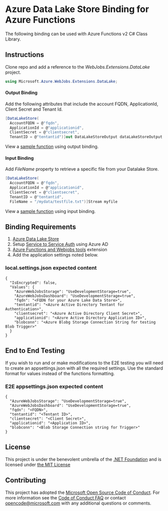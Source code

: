 # Azure Data Lake Store Binding for Azure Functions

The following binding can be used with Azure Functions v2 C# Class Library. 

## Instructions

Clone repo and add a reference to the *WebJobs.Extensions.DataLake* project. 

```c#
using Microsoft.Azure.WebJobs.Extensions.DataLake;
```
#### Output Binding
Add the following attributes that include the account FQDN, ApplicationId, Client Secret and Tenant Id.

```c#
[DataLakeStore(
  AccountFQDN = @"fqdn", 
  ApplicationId = @"applicationid", 
  ClientSecret = @"clientsecret", 
  TenantID = @"tentantid")]out DataLakeStoreOutput dataLakeStoreOutput
```
View a [sample function](samples/DataLakeExtensionSamples/OutputFromBlob.cs) using output binding.

#### Input Binding
Add *FileName* property to retrieve a specific file from your Datalake Store.

```c#
[DataLakeStore(
  AccountFQDN = @"fqdn", 
  ApplicationId = @"applicationid",
  ClientSecret = @"clientsecret",
  TenantID = @"tentantid",
  FileName = "/mydata/testfile.txt")]Stream myfile
```
View a [sample function](samples/DataLakeExtensionSamples/InputSample.cs) using input binding.

## Binding Requirements 

1. [Azure Data Lake Store](https://azure.microsoft.com/en-us/services/data-lake-store/)
2. Setup [Service to Service Auth](https://docs.microsoft.com/en-us/azure/data-lake-store/data-lake-store-service-to-service-authenticate-using-active-directory) using Azure AD
3. [Azure Functions and Webjobs tools](https://marketplace.visualstudio.com/items?itemName=VisualStudioWebandAzureTools.AzureFunctionsandWebJobsTools) extension 
4. Add the application settings noted below. 

### local.settings.json expected content
```
{
  "IsEncrypted": false,
  "Values": {
    "AzureWebJobsStorage": "UseDevelopmentStorage=true",
    "AzureWebJobsDashboard": "UseDevelopmentStorage=true",
    "fqdn": "<FQDN for your Azure Lake Data Store>",
    "tentantid": "<Azure Active Directory Tentant for Authentication>",
    "clientsecret": "<Azure Active Directory Client Secret>",
    "applicationid": "<Azure Active Directory Application ID>",
    "blobconn": "<Azure Blobg Storage Connection String for testing Blob Trigger>"
  }
}
```
## End to End Testing

If you wish to run and or make modifications to the E2E testing you will need to create an appsettings.json  with all the required settings. Use the standard format for values instead of the functions formatting. 

### E2E appsettings.json expected content
```
{
  "AzureWebJobsStorage": "UseDevelopmentStorage=true",
  "AzureWebJobsDashboard": "UseDevelopmentStorage=true",
  "fqdn": "<FQDN>",
  "tentantid": "<Tentant ID>",
  "clientsecret": "<Client Secret>",
  "applicationid": "<Application ID>",
  "blobconn": "<Blob Storage Connection string for Trigger>"
}
```

## License

This project is under the benevolent umbrella of the [.NET Foundation](http://www.dotnetfoundation.org/) and is licensed under [the MIT License](https://github.com/Azure/azure-webjobs-sdk/blob/master/LICENSE.txt)

## Contributing

This project has adopted the [Microsoft Open Source Code of Conduct](https://opensource.microsoft.com/codeofconduct/).
For more information see the [Code of Conduct FAQ](https://opensource.microsoft.com/codeofconduct/faq/) or
contact [opencode@microsoft.com](mailto:opencode@microsoft.com) with any additional questions or comments.
